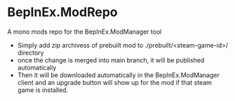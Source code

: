 # BepInEx.ModRepo
A mono mods repo for the BepInEx.ModManager tool

- Simply add zip archivess of prebuilt mod to ./prebuilt/\<steam-game-id\>/ directory
- once the change is merged into main branch, it will be published automatically 
- Then it will be downloaded automatically in the BepInEx.ModManager client and an upgrade button will show up for the mod if that steam game is installed.

